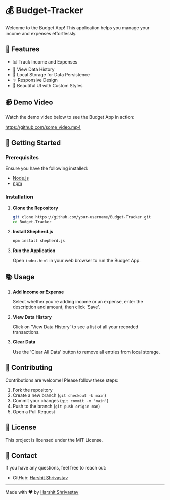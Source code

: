 # 💰 Budget-Tracker

Welcome to the Budget App! This application helps you manage your income and expenses effortlessly.

## 🌟 Features

- 📊 Track Income and Expenses
- 📆 View Data History
- 💾 Local Storage for Data Persistence
- ✨ Responsive Design
- 🎨 Beautiful UI with Custom Styles

## 📹 Demo Video

Watch the demo video below to see the Budget App in action:

https://github.com/some_video.mp4

## 🚀 Getting Started

### Prerequisites

Ensure you have the following installed:

- [Node.js](https://nodejs.org/)
- [npm](https://www.npmjs.com/)

### Installation

1. **Clone the Repository**

    ```sh
    git clone https://github.com/your-username/Budget-Tracker.git
    cd Budget-Tracker
    ```

2. **Install Shepherd.js**

    ```sh
    npm install shepherd.js
    ```

3. **Run the Application**

    Open `index.html` in your web browser to run the Budget App.

## 📚 Usage

1. **Add Income or Expense**

    Select whether you're adding income or an expense, enter the description and amount, then click 'Save'.

2. **View Data History**

    Click on 'View Data History' to see a list of all your recorded transactions.

3. **Clear Data**

    Use the 'Clear All Data' button to remove all entries from local storage.

## 👥 Contributing

Contributions are welcome! Please follow these steps:

1. Fork the repository
2. Create a new branch (`git checkout -b main`)
3. Commit your changes (`git commit -m 'main'`)
4. Push to the branch (`git push origin man`)
5. Open a Pull Request

## 📝 License

This project is licensed under the MIT License.

## 📧 Contact

If you have any questions, feel free to reach out:

- GitHub: [Harshit Shrivastav](https://github.com/Harshit-shrivastav)

---

Made with ❤️ by [Harshit Shrivastav](https://github.com/Harshit-shrivastav)
